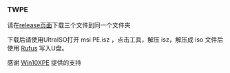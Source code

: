 ### TWPE

请在[release页面](https://github.com/roymsi/TWPE/releases)下载三个文件到同一个文件夹

下载后请使用UltraISO打开 msi PE.isz ，点击工具，解压 isz，解压成 iso 文件后使用 [Rufus](https://rufus.ie) 写入U盘。

感谢 [Win10XPE](https://github.com/ChrisRfr/Win10XPE) 提供的支持
